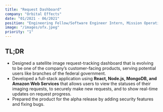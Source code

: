 ```yaml
---
title: "Request Dashboard"
company: "Orbital Effects"
date: "01/2021 - 06/2021"
position: "Engineering Fellow/Software Engineer Intern, Mission Operations"
image: "/images/ofx.jpeg"
priority: "1"
---
```


## TL;DR

- Designed a satellite image request-tracking dashboard that is evolving to be one of the company’s customer-facing products, serving potential users like branches of the federal government.
- Developed a full-stack application using **React, Node.js, MongoDB, and Amazon Web Services** that allows users to view the statuses of their imaging requests, to securely make new requests, and to show real-time updates on request progress.
- Prepared the product for the alpha release by adding security features and fixing bugs.
